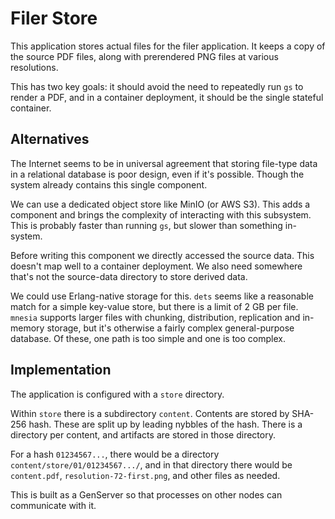# Filer Store

This application stores actual files for the filer application.  It keeps a copy of the source PDF files, along with prerendered PNG files at various resolutions.

This has two key goals: it should avoid the need to repeatedly run `gs` to render a PDF, and in a container deployment, it should be the single stateful container.

## Alternatives

The Internet seems to be in universal agreement that storing file-type data in a relational database is poor design, even if it's possible.  Though the system already contains this single component.

We can use a dedicated object store like MinIO (or AWS S3).  This adds a component and brings the complexity of interacting with this subsystem.  This is probably faster than running `gs`, but slower than something in-system.

Before writing this component we directly accessed the source data.  This doesn't map well to a container deployment.  We also need somewhere that's not the source-data directory to store derived data.

We could use Erlang-native storage for this.  `dets` seems like a reasonable match for a simple key-value store, but there is a limit of 2 GB per file.  `mnesia` supports larger files with chunking, distribution, replication and in-memory storage, but it's otherwise a fairly complex general-purpose database.  Of these, one path is too simple and one is too complex.

## Implementation

The application is configured with a `store` directory.

Within `store` there is a subdirectory `content`.  Contents are stored by SHA-256 hash.  These are split up by leading nybbles of the hash.  There is a directory per content, and artifacts are stored in those directory.

For a hash `01234567...`, there would be a directory `content/store/01/01234567.../`, and in that directory there would be `content.pdf`, `resolution-72-first.png`, and other files as needed.

This is built as a GenServer so that processes on other nodes can communicate with it.
